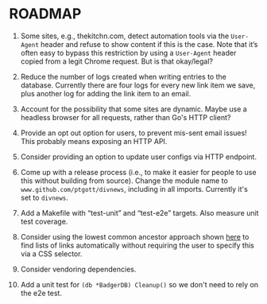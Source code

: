 # ROADMAP

1. Some sites, e.g., thekitchn.com, detect automation tools via the `User-Agent` header and refuse to show content if this is the case. Note that it’s often easy to bypass this restriction by using a `User-Agent` header copied from a legit Chrome request. But is that okay/legal?

1. Reduce the number of logs created when writing entries to the database. Currently there are four logs for every new link item we save, plus another log for adding the link item to an email.

1. Account for the possibility that some sites are dynamic. Maybe use a headless browser for all requests, rather than Go's HTTP client?

1. Provide an opt out option for users, to prevent mis-sent email issues! This probably means exposing an HTTP API.

1. Consider providing an option to update user configs via HTTP endpoint.

1. Come up with a release process (i.e., to make it easier for people to use this without building from source). Change the module name to `www.github.com/ptgott/divnews`, including in all imports. Currently it's set to `divnews`.

1. Add a Makefile with “test-unit” and “test-e2e” targets. Also measure unit test coverage.

1. Consider using the lowest common ancestor approach shown [here](https://www.benawad.com/scraping-recipe-websites) to find lists of links automatically without requiring the user to specify this via a CSS selector.

1. Consider vendoring dependencies.

1. Add a unit test for `(db *BadgerDB) Cleanup()` so we don't need to rely on the e2e test.
